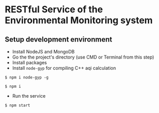 # RESTful Service of the Environmental Monitoring system

## Setup development environment

-   Install NodeJS and MongoDB
-   Go the the project's directory (use CMD or Terminal from this step)
-   Install packages
-   Install `node-gyp` for compiling C++ aqi calculation
```
$ npm i node-gyp -g
```
```
$ npm i
```

-   Run the service
```
$ npm start
```